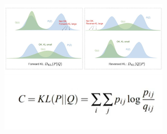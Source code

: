 
![Pasted image 20241118150730.png](../../attachments/Pasted%20image%2020241118150730.png)![](../../attachments/image/Kullback-Leibler%20Divergence-1737837036372.jpeg)